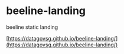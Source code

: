 # beeline-landing
beeline static landing

[https://datagovsg.github.io/beeline-landing/](https://datagovsg.github.io/beeline-landing/)
